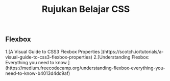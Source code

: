 <br>
<h1 align="center">
Rujukan  Belajar CSS
</h1>

<br>
<h2 align="left">
Flexbox
</h2>
1.[A Visual Guide to CSS3 Flexbox Properties ](https://scotch.io/tutorials/a-visual-guide-to-css3-flexbox-properties)
2.[Understanding Flexbox: Everything you need to know ](https://medium.freecodecamp.org/understanding-flexbox-everything-you-need-to-know-b4013d4dc9af)
